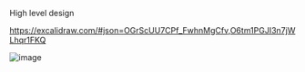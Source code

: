 High level design

https://excalidraw.com/#json=OGrScUU7CPf_FwhnMgCfv,O6tm1PGJI3n7jWLhqr1FKQ

![image](https://github.com/user-attachments/assets/84fc466a-8983-4107-9517-3d3dc34a5494)
